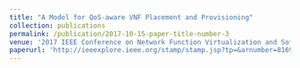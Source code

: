 ```yaml
---
title: "A Model for QoS-aware VNF Placement and Provisioning"
collection: publications
permalink: /publication/2017-10-15-paper-title-number-3
venue: '2017 IEEE Conference on Network Function Virtualization and Software Defined Networks (NFV-SDN), Berlin, 2017, pp. 1-7'
paperurl: 'http://ieeexplore.ieee.org/stamp/stamp.jsp?tp=&arnumber=8169829&isnumber=8169814'
---
```

